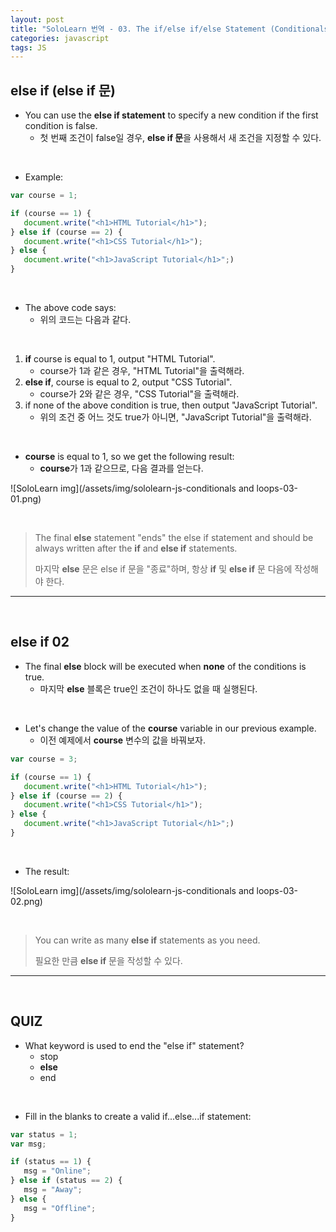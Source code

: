 ```yaml
---
layout: post
title: "SoloLearn 번역 - 03. The if/else if/else Statement (Conditionals and Loops)"
categories: javascript
tags: JS
---
```


## else if (else if 문)

- You can use the **else if statement** to specify a new condition if the first condition is false.
  - 첫 번째 조건이 false일 경우, **else if 문**을 사용해서 새 조건을 지정할 수 있다.

<br>

- Example:

```js
var course = 1;

if (course == 1) {
   document.write("<h1>HTML Tutorial</h1>");
} else if (course == 2) {
   document.write("<h1>CSS Tutorial</h1>");
} else {
   document.write("<h1>JavaScript Tutorial</h1>";)
}
```

<br>

- The above code says:
  - 위의 코드는 다음과 같다.

<br>

1. **if** course is equal to 1, output "HTML Tutorial".
   - course가 1과 같은 경우, "HTML Tutorial"을 출력해라.
2. **else if**, course is equal to 2, output "CSS Tutorial".
   - course가 2와 같은 경우, "CSS Tutorial"을 출력해라.
3. if none of the above condition is true, then output "JavaScript Tutorial".
   - 위의 조건 중 어느 것도 true가 아니면, "JavaScript Tutorial"을 출력해라.

<br>

- **course** is equal to 1, so we get the following result:
  - **course**가 1과 같으므로, 다음 결과를 얻는다.

![SoloLearn img](/assets/img/sololearn-js-conditionals and loops-03-01.png)

<br>

> The final **else** statement "ends" the else if statement and should be always written after the **if** and **else if** statements.
>
> 마지막 **else** 문은 else if 문을 "종료"하며, 항상 **if** 및 **else if** 문 다음에 작성해야 한다.

------

<br>

## else if 02

- The final **else** block will be executed when **none** of the conditions is true.
  - 마지막 **else** 블록은 true인 조건이 하나도 없을 때 실행된다.

<br>

- Let's change the value of the **course** variable in our previous example.
  - 이전 예제에서 **course** 변수의 값을 바꿔보자.

```js
var course = 3;

if (course == 1) {
   document.write("<h1>HTML Tutorial</h1>");
} else if (course == 2) {
   document.write("<h1>CSS Tutorial</h1>");
} else {
   document.write("<h1>JavaScript Tutorial</h1>";)
}
```

<br>

- The result:

![SoloLearn img](/assets/img/sololearn-js-conditionals and loops-03-02.png)

<br>

> You can write as many **else if** statements as you need.
>
> 필요한 만큼 **else if** 문을 작성할 수 있다.

------

<br>

## QUIZ

- What keyword is used to end the "else if" statement?
  - stop
  - **else**
  - end

<br>

- Fill in the blanks to create a valid if...else...if statement:

```js
var status = 1;
var msg;

if (status == 1) {
   msg = "Online";
} else if (status == 2) {
   msg = "Away";
} else {
   msg = "Offline";
}
```

<br>